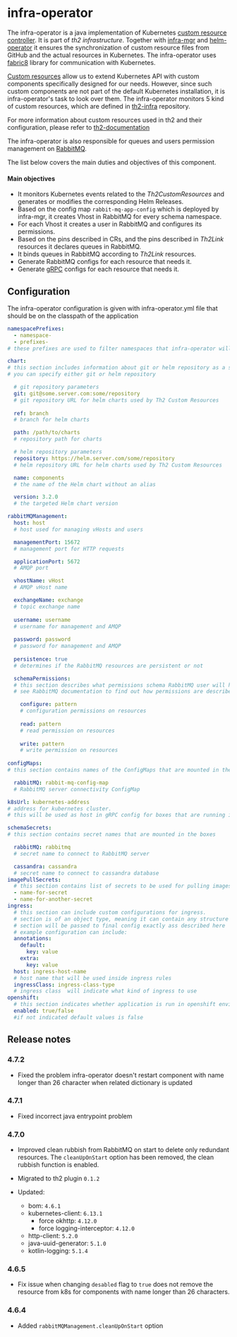 # infra-operator

The infra-operator is a java implementation of Kubernetes
[custom resource controller](https://kubernetes.io/docs/concepts/extend-kubernetes/api-extension/custom-resources/#custom-controllers).
It is part of _th2 infrastructure_. Together with [infra-mgr](https://github.com/th2-net/th2-infra-mgr) and
[helm-operator](https://github.com/fluxcd/helm-operator)
it ensures the synchronization of custom resource files from GitHub and the actual resources
in Kubernetes. The infra-operator uses [fabric8](https://fabric8.io/guide/) library for communication with Kubernetes.

[Custom resources](https://kubernetes.io/docs/concepts/extend-kubernetes/api-extension/custom-resources/)
allow us to extend Kubernetes API with custom components specifically designed for our needs.
However, since such custom components are not part of the default Kubernetes installation, it is infra-operator's
task to look over them. The infra-operator monitors 5 kind of custom resources, which are defined in
[th2-infra](https://github.com/th2-net/th2-infra/blob/master/values/CRD) repository.

For more information about custom resources used in th2 and their configuration,
please refer to [th2-documentation](https://github.com/th2-net/th2-documentation)

The infra-operator is also responsible for queues and users permission management on [RabbitMQ](https://www.rabbitmq.com/documentation.html).

The list below covers the main duties and objectives of this component.

#### Main objectives
* It monitors Kubernetes events related to the _Th2CustomResources_ and generates or modifies the corresponding Helm Releases.
* Based on the config map `rabbit-mq-app-config` which is deployed by infra-mgr, it creates Vhost in RabbitMQ for every schema namespace.
* For each Vhost it creates a user in RabbitMQ and configures its permissions.
* Based on the pins described in CRs, and the pins described in _Th2Link_ resources it declares queues in RabbitMQ.
* It binds queues in RabbitMQ according to _Th2Link_ resources.
* Generate RabbitMQ configs for each resource that needs it.
* Generate [gRPC](https://grpc.io/docs/) configs for each resource that needs it.

## Configuration
The infra-operator configuration is given with infra-operator.yml file that should be on the classpath of the application

```yaml
namespacePrefixes:
  - namespace-
  - prefixes-
# these prefixes are used to filter namespaces that infra-operator will manage as a schema

chart:
# this section includes information about git or helm repository as a source of helm charts
# you can specify either git or helm repository

  # git repository parameters 
  git: git@some.server.com:some/repository
  # git repository URL for helm charts used by Th2 Custom Resources
  
  ref: branch
  # branch for helm charts

  path: /path/to/charts
  # repository path for charts

  # helm repository parameters 
  repository: https://helm.server.com/some/repository
  # helm repository URL for helm charts used by Th2 Custom Resources

  name: components
  # the name of the Helm chart without an alias

  version: 3.2.0
  # the targeted Helm chart version

rabbitMQManagement:
  host: host
  # host used for managing vHosts and users

  managementPort: 15672
  # management port for HTTP requests 

  applicationPort: 5672
  # AMQP port

  vhostName: vHost
  # AMQP vHost name 

  exchangeName: exchange
  # topic exchange name
  
  username: username
  # username for management and AMQP 
  
  password: password
  # password for management and AMQP
  
  persistence: true
  # determines if the RabbitMQ resources are persistent or not

  schemaPermissions:
  # this section describes what permissions schema RabbitMQ user will have on its own resources
  # see RabbitMQ documentation to find out how permissions are described

    configure: pattern
    # configuration permissions on resources
    
    read: pattern
    # read permission on resources
    
    write: pattern
    # write permission on resources
    
configMaps:
# this section contains names of the ConfigMaps that are mounted in the boxes

  rabbitMQ: rabbit-mq-config-map
  # RabbitMQ server connectivity ConfigMap

k8sUrl: kubernetes-address
# address for kubernetes cluster. 
# this will be used as host in gRPC config for boxes that are running in node network or externally

schemaSecrets:
# this section contains secret names that are mounted in the boxes

  rabbitMQ: rabbitmq
  # secret name to connect to RabbitMQ server

  cassandra: cassandra
  # secret name to connect to cassandra database
imagePullSecrets:
  # this section contains list of secrets to be used for pulling images
  - name-for-secret
  - name-for-another-secret
ingress:
  # this section can include custom configurations for ingress.
  # section is of an object type, meaning it can contain any structure and any fields 
  # section will be passed to final config exactly ass described here
  # example configuration can include: 
  annotations:
    default:
      key: value
    extra:
      key: value
  host: ingress-host-name
  # host name that will be used inside ingress rules
  ingressClass: ingress-class-type
  # ingress class  will indicate what kind of ingress to use
openshift:
  # this section indicates whether application is run in openshift environment or not
  enabled: true/false
  #if not indicated default values is false
```

## Release notes

### 4.7.2
+ Fixed the problem infra-operator doesn't restart component with name longer than 26 character when related dictionary is updated

### 4.7.1
+ Fixed incorrect java entrypoint problem

### 4.7.0
+ Improved clean rubbish from RabbitMQ on start to delete only redundant resources.
  The `cleanUpOnStart` option has been removed, the clean rubbish function is enabled.  
+ Migrated to th2 plugin `0.1.2`

+ Updated:
  + bom: `4.6.1`
  + kubernetes-client: `6.13.1`
    + force okhttp: `4.12.0`
    + force logging-interceptor: `4.12.0`
  + http-client: `5.2.0`
  + java-uuid-generator: `5.1.0`
  + kotlin-logging: `5.1.4`

### 4.6.5

+ Fix issue when changing `desabled` flag to `true` does not remove the resource from k8s
  for components with name longer than 26 characters.

### 4.6.4
+ Added `rabbitMQManagement.cleanUpOnStart` option